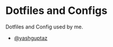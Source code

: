 # Dotfiles and Configs
Dotfiles and Config used by me.
- [@yashguptaz](https://twitter.com/yashguptaz) 

